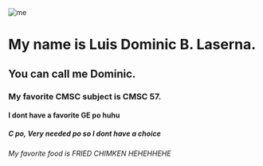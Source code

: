 <!DOCTYPE html>
<html>
<body>
<head>
<title>All about me</title>
 <link rel="stylesheet" href="dom.css">
</head><img src="https://www.getthatright.com/wp-content/uploads/2017/08/Chris-Evans-Top-10-Most-Handsome-Boys-in-the-World.jpg" alt="me">
<h1>My name is Luis Dominic B. Laserna.</h1>
<h2>You can call me Dominic.</h2>
<h3>My favorite CMSC subject is CMSC 57.</h3>
<h4>I dont have a favorite GE po huhu</h4>
<h5>C po, Very needed po so I dont have a choice</h5>
<h6>My favorite food is FRIED CHIMKEN HEHEHHEHE</h6>
</body>
</html>
